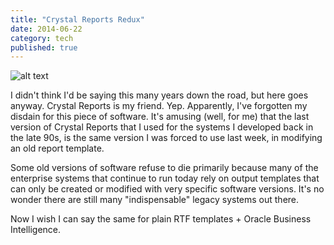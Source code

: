 ```yaml
---
title: "Crystal Reports Redux"
date: 2014-06-22
category: tech
published: true
---
```


![alt text](http://4.bp.blogspot.com/-LQL1lrPVviw/U6F8AIb7a-I/AAAAAAAAMDM/u0ISYYktQN4/s200/crystal8.gif "Crystal Reports")

I didn't think I'd be saying this many years down the road, but here goes anyway. Crystal Reports is my friend. Yep. Apparently, I've forgotten my disdain for this piece of software. It's amusing (well, for me) that the last version of Crystal Reports that I used for the systems I developed back in the late 90s, is the same version I was forced to use last week, in modifying an old report template.

Some old versions of software refuse to die primarily because many of the enterprise systems that continue to run today rely on output templates that can only be created or modified with very specific software versions. It's no wonder there are still many "indispensable" legacy systems out there.

Now I wish I can say the same for plain RTF templates + Oracle Business Intelligence.